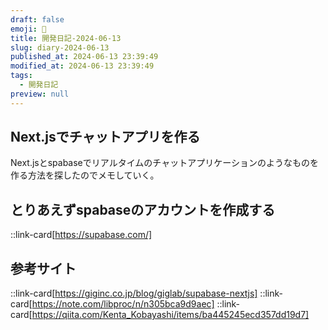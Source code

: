 ```yaml
---
draft: false
emoji: 🍌
title: 開発日記-2024-06-13
slug: diary-2024-06-13
published_at: 2024-06-13 23:39:49
modified_at: 2024-06-13 23:39:49
tags:
  - 開発日記
preview: null
---
```


## Next.jsでチャットアプリを作る

Next.jsとspabaseでリアルタイムのチャットアプリケーションのようなものを作る方法を探したのでメモしていく。

## とりあえずspabaseのアカウントを作成する

::link-card[https://supabase.com/]

## 参考サイト

::link-card[https://giginc.co.jp/blog/giglab/supabase-nextjs]
::link-card[https://note.com/libproc/n/n305bca9d9aec]
::link-card[https://qiita.com/Kenta_Kobayashi/items/ba445245ecd357dd19d7]
